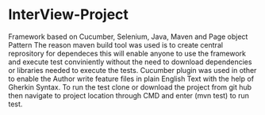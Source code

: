 # InterView-Project
Framework based on Cucumber, Selenium, Java, Maven and Page object Pattern
The reason maven build tool was used is to create central reprository for dependeces this will enable anyone to use the framework and execute test conviniently without the need to download dependencies or libraries needed to execute the tests.
Cucumber plugin was used in other to enable the Author write feature files in plain English Text with the help of Gherkin Syntax.
To run the test clone or download  the project from git hub then navigate to project location through CMD and enter (mvn test) to run test. 

